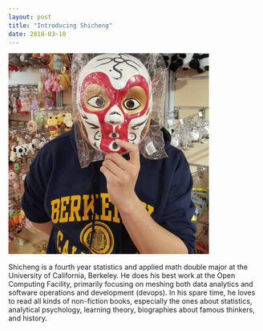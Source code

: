 ```yaml
---
layout: post
title: "Introducing Shicheng"
date: 2018-03-10
---
```



<img src="https://raw.githubusercontent.com/STAT198-Spring18/STAT198-Spring18.github.io/master/_posts/shicheng.jpg" alt="shicheng" style="width: 400px;"/>

Shicheng is a fourth year statistics and applied math double major at the University of California, Berkeley. He does his best work at the Open Computing Facility, primarily focusing on meshing both data analytics and software operations and development (devops). In his spare time, he loves to read all kinds of non-fiction books, especially the ones about statistics, analytical psychology, learning theory, biographies about famous thinkers, and history. 
